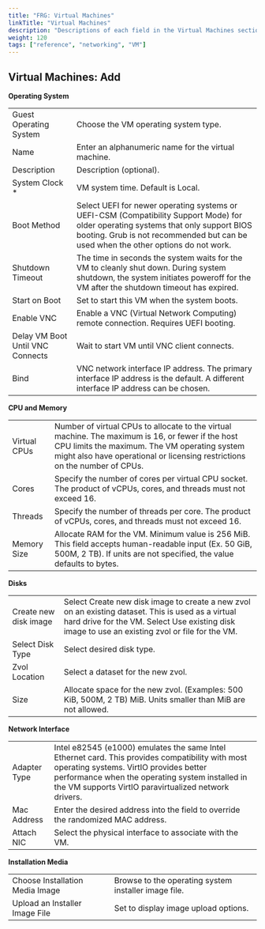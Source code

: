 ```yaml
---
title: "FRG: Virtual Machines"
linkTitle: "Virtual Machines"
description: "Descriptions of each field in the Virtual Machines section of the TrueNAS web interface."
weight: 120
tags: ["reference", "networking", "VM"]
---
```


## Virtual Machines: Add

**Operating System**

| | |
|-|-|
| Guest Operating System | Choose the VM operating system type. |
| Name | Enter an alphanumeric name for the virtual machine. |
| Description | Description (optional). |
| System Clock * | VM system time. Default is Local. |
| Boot Method | Select UEFI for newer operating systems or UEFI-CSM (Compatibility Support Mode) for older operating systems that only support BIOS booting. Grub is not recommended but can be used when the other options do not work. |
| Shutdown Timeout | The time in seconds the system waits for the VM to cleanly shut down. During system shutdown, the system initiates poweroff for the VM after the shutdown timeout has expired. |
| Start on Boot | Set to start this VM when the system boots. |
| Enable VNC | Enable a VNC (Virtual Network Computing) remote connection. Requires UEFI booting. |
| Delay VM Boot Until VNC Connects | Wait to start VM until VNC client connects. |
| Bind  | VNC network interface IP address. The primary interface IP address is the default. A different interface IP address can be chosen. |

**CPU and Memory**

| | |
|-|-|
| Virtual CPUs | Number of virtual CPUs to allocate to the virtual machine. The maximum is 16, or fewer if the host CPU limits the maximum. The VM operating system might also have operational or licensing restrictions on the number of CPUs. |
| Cores | Specify the number of cores per virtual CPU socket. The product of vCPUs, cores, and threads must not exceed 16. |
| Threads | Specify the number of threads per core. The product of vCPUs, cores, and threads must not exceed 16. |
| Memory Size | Allocate RAM for the VM. Minimum value is 256 MiB. This field accepts human-readable input (Ex. 50 GiB, 500M, 2 TB). If units are not specified, the value defaults to bytes. |

**Disks**

| | |
|-|-|
| Create new disk image | Select Create new disk image to create a new zvol on an existing dataset. This is used as a virtual hard drive for the VM. Select Use existing disk image to use an existing zvol or file for the VM. |
| Select Disk Type | Select desired disk type. |
| Zvol Location | Select a dataset for the new zvol. |
| Size | Allocate space for the new zvol. (Examples: 500 KiB, 500M, 2 TB) MiB. Units smaller than MiB are not allowed. |

**Network Interface**

| | |
|-|-|
| Adapter Type | Intel e82545 (e1000) emulates the same Intel Ethernet card. This provides compatibility with most operating systems. VirtIO provides better performance when the operating system installed in the VM supports VirtIO paravirtualized network drivers. |
| Mac Address | Enter the desired address into the field to override the randomized MAC address. |
| Attach NIC | Select the physical interface to associate with the VM. |

**Installation Media**

| | |
|-|-|
| Choose Installation Media Image | Browse to the operating system installer image file. |
| Upload an Installer Image File | Set to display image upload options. |
